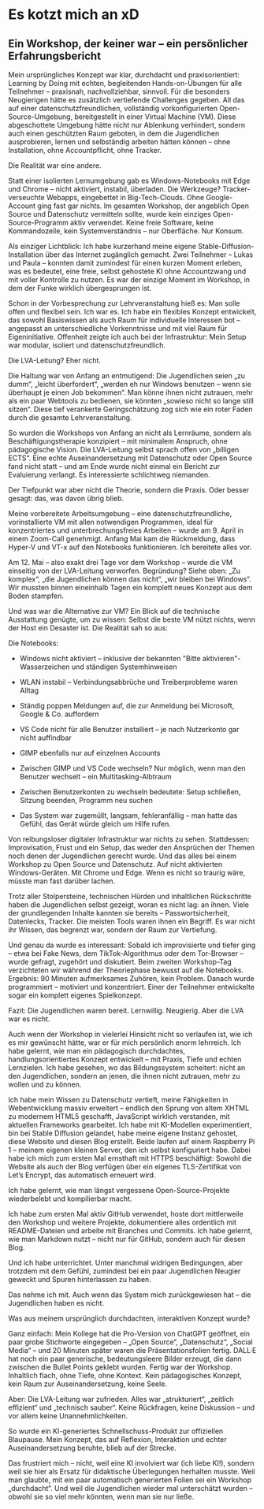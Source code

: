 # Es kotzt mich an xD

## Ein Workshop, der keiner war – ein persönlicher Erfahrungsbericht

Mein ursprüngliches Konzept war klar, durchdacht und praxisorientiert: Learning by Doing mit echten, begleitenden Hands-on-Übungen für alle Teilnehmer – praxisnah, nachvollziehbar, sinnvoll. Für die besonders Neugierigen hätte es zusätzlich vertiefende Challenges gegeben. All das auf einer datenschutzfreundlichen, vollständig vorkonfigurierten Open-Source-Umgebung, bereitgestellt in einer Virtual Machine (VM). Diese abgeschottete Umgebung hätte nicht nur Ablenkung verhindert, sondern auch einen geschützten Raum geboten, in dem die Jugendlichen ausprobieren, lernen und selbständig arbeiten hätten können – ohne Installation, ohne Accountpflicht, ohne Tracker.

Die Realität war eine andere.

Statt einer isolierten Lernumgebung gab es Windows-Notebooks mit Edge und Chrome – nicht aktiviert, instabil, überladen. Die Werkzeuge? Tracker-verseuchte Webapps, eingebettet in Big-Tech-Clouds. Ohne Google-Account ging fast gar nichts. Im gesamten Workshop, der angeblich Open Source und Datenschutz vermitteln sollte, wurde kein einziges Open-Source-Programm aktiv verwendet. Keine freie Software, keine Kommandozeile, kein Systemverständnis – nur Oberfläche. Nur Konsum.

Als einziger Lichtblick: Ich habe kurzerhand meine eigene Stable-Diffusion-Installation über das Internet zugänglich gemacht. Zwei Teilnehmer – Lukas und Paula – konnten damit zumindest für einen kurzen Moment erleben, was es bedeutet, eine freie, selbst gehostete KI ohne Accountzwang und mit voller Kontrolle zu nutzen. Es war der einzige Moment im Workshop, in dem der Funke wirklich übergesprungen ist.

Schon in der Vorbesprechung zur Lehrveranstaltung hieß es: Man solle offen und flexibel sein. Ich war es. Ich habe ein flexibles Konzept entwickelt, das sowohl Basiswissen als auch Raum für individuelle Interessen bot – angepasst an unterschiedliche Vorkenntnisse und mit viel Raum für Eigeninitiative. Offenheit zeigte ich auch bei der Infrastruktur: Mein Setup war modular, isoliert und datenschutzfreundlich.

Die LVA-Leitung? Eher nicht.

Die Haltung war von Anfang an entmutigend: Die Jugendlichen seien „zu dumm“, „leicht überfordert“, „werden eh nur Windows benutzen – wenn sie überhaupt je einen Job bekommen“. Man könne ihnen nicht zutrauen, mehr als ein paar Webtools zu bedienen, sie könnten „sowieso nicht so lange still sitzen“. Diese tief verankerte Geringschätzung zog sich wie ein roter Faden durch die gesamte Lehrveranstaltung.

So wurden die Workshops von Anfang an nicht als Lernräume, sondern als Beschäftigungstherapie konzipiert – mit minimalem Anspruch, ohne pädagogische Vision. Die LVA-Leitung selbst sprach offen von „billigen ECTS“. Eine echte Auseinandersetzung mit Datenschutz oder Open Source fand nicht statt – und am Ende wurde nicht einmal ein Bericht zur Evaluierung verlangt. Es interessierte schlichtweg niemanden.


Der Tiefpunkt war aber nicht die Theorie, sondern die Praxis. Oder besser gesagt: das, was davon übrig blieb.

Meine vorbereitete Arbeitsumgebung – eine datenschutzfreundliche, vorinstallierte VM mit allen notwendigen Programmen, ideal für konzentriertes und unterbrechungsfreies Arbeiten – wurde am 9. April in einem Zoom-Call genehmigt. Anfang Mai kam die Rückmeldung, dass Hyper-V und VT-x auf den Notebooks funktionieren. Ich bereitete alles vor.

Am 12. Mai – also exakt drei Tage vor dem Workshop – wurde die VM einseitig von der LVA-Leitung verworfen. Begründung? Siehe oben: „Zu komplex“, „die Jugendlichen können das nicht“, „wir bleiben bei Windows“. Wir mussten binnen eineinhalb Tagen ein komplett neues Konzept aus dem Boden stampfen.

Und was war die Alternative zur VM? Ein Blick auf die technische Ausstattung genügte, um zu wissen: Selbst die beste VM nützt nichts, wenn der Host ein Desaster ist. Die Realität sah so aus:

Die Notebooks:

   - Windows nicht aktiviert – inklusive der bekannten "Bitte aktivieren"-Wasserzeichen und ständigen Systemhinweisen

   - WLAN instabil – Verbindungsabbrüche und Treiberprobleme waren Alltag

   - Ständig poppen Meldungen auf, die zur Anmeldung bei Microsoft, Google & Co. auffordern

   - VS Code nicht für alle Benutzer installiert – je nach Nutzerkonto gar nicht auffindbar

   - GIMP ebenfalls nur auf einzelnen Accounts 
   
   - Zwischen GIMP und VS Code wechseln? Nur möglich, wenn man den Benutzer wechselt – ein Multitasking-Albtraum

   - Zwischen Benutzerkonten zu wechseln bedeutete: Setup schließen, Sitzung beenden, Programm neu suchen

   - Das System war zugemüllt, langsam, fehleranfällig – man hatte das Gefühl, das Gerät würde gleich um Hilfe rufen.

Von reibungsloser digitaler Infrastruktur war nichts zu sehen. Stattdessen: Improvisation, Frust und ein Setup, das weder den Ansprüchen der Themen noch denen der Jugendlichen gerecht wurde. Und das alles bei einem Workshop zu Open Source und Datenschutz. Auf nicht aktivierten Windows-Geräten. Mit Chrome und Edge. Wenn es nicht so traurig wäre, müsste man fast darüber lachen.

Trotz aller Stolpersteine, technischen Hürden und inhaltlichen Rückschritte haben die Jugendlichen selbst gezeigt, woran es nicht lag: an ihnen. Viele der grundlegenden Inhalte kannten sie bereits – Passwortsicherheit, Datenlecks, Tracker. Die meisten Tools waren ihnen ein Begriff. Es war nicht ihr Wissen, das begrenzt war, sondern der Raum zur Vertiefung.

Und genau da wurde es interessant: Sobald ich improvisierte und tiefer ging – etwa bei Fake News, dem TikTok-Algorithmus oder dem Tor-Browser – wurde gefragt, zugehört und diskutiert. Beim zweiten Workshop-Tag verzichteten wir während der Theoriephase bewusst auf die Notebooks. Ergebnis: 90 Minuten aufmerksames Zuhören, kein Problem. Danach wurde programmiert – motiviert und konzentriert. Einer der Teilnehmer entwickelte sogar ein komplett eigenes Spielkonzept.

Fazit: Die Jugendlichen waren bereit. Lernwillig. Neugierig. Aber die LVA war es nicht.

Auch wenn der Workshop in vielerlei Hinsicht nicht so verlaufen ist, wie ich es mir gewünscht hätte, war er für mich persönlich enorm lehrreich. Ich habe gelernt, wie man ein pädagogisch durchdachtes, handlungsorientiertes Konzept entwickelt – mit Praxis, Tiefe und echten Lernzielen. Ich habe gesehen, wo das Bildungssystem scheitert: nicht an den Jugendlichen, sondern an jenen, die ihnen nicht zutrauen, mehr zu wollen und zu können.

Ich habe mein Wissen zu Datenschutz vertieft, meine Fähigkeiten in Webentwicklung massiv erweitert – endlich den Sprung von altem XHTML zu modernem HTML5 geschafft, JavaScript wirklich verstanden, mit aktuellen Frameworks gearbeitet. Ich habe mit KI-Modellen experimentiert, bin bei Stable Diffusion gelandet, habe meine eigene Instanz gehostet, diese Website und diesen Blog erstellt. Beide laufen auf einem Raspberry Pi 1 – meinem eigenen kleinen Server, den ich selbst konfiguriert habe. Dabei habe ich mich zum ersten Mal ernsthaft mit HTTPS beschäftigt: Sowohl die Website als auch der Blog verfügen über ein eigenes TLS-Zertifikat von Let’s Encrypt, das automatisch erneuert wird. 

Ich habe gelernt, wie man längst vergessene Open-Source-Projekte wiederbelebt und kompilierbar macht.

Ich habe zum ersten Mal aktiv GitHub verwendet, hoste dort mittlerweile den Workshop und weitere Projekte, dokumentiere alles ordentlich mit README-Dateien und arbeite mit Branches und Commits. Ich habe gelernt, wie man Markdown nutzt – nicht nur für GitHub, sondern auch für diesen Blog.

Und ich habe unterrichtet. Unter manchmal widrigen Bedingungen, aber trotzdem mit dem Gefühl, zumindest bei ein paar Jugendlichen Neugier geweckt und Spuren hinterlassen zu haben.

Das nehme ich mit. Auch wenn das System mich zurückgewiesen hat – die Jugendlichen haben es nicht.


Was aus meinem ursprünglich durchdachten, interaktiven Konzept wurde?

Ganz einfach: Mein Kollege hat die Pro-Version von ChatGPT geöffnet, ein paar grobe Stichworte eingegeben – „Open Source“, „Datenschutz“, „Social Media“ – und 20 Minuten später waren die Präsentationsfolien fertig. DALL·E hat noch ein paar generische, bedeutungsleere Bilder erzeugt, die dann zwischen die Bullet Points geklebt wurden. Fertig war der Workshop. Inhaltlich flach, ohne Tiefe, ohne Kontext. Kein pädagogisches Konzept, kein Raum zur Auseinandersetzung, keine Seele.

Aber: Die LVA-Leitung war zufrieden. Alles war „strukturiert“, „zeitlich effizient“ und „technisch sauber“. Keine Rückfragen, keine Diskussion – und vor allem keine Unannehmlichkeiten.

So wurde ein KI-generiertes Schnellschuss-Produkt zur offiziellen Blaupause. Mein Konzept, das auf Reflexion, Interaktion und echter Auseinandersetzung beruhte, blieb auf der Strecke.

Das frustriert mich – nicht, weil eine KI involviert war (ich liebe KI!), sondern weil sie hier als Ersatz für didaktische Überlegungen herhalten musste. Weil man glaubte, mit ein paar automatisch generierten Folien sei ein Workshop „durchdacht“. Und weil die Jugendlichen wieder mal unterschätzt wurden – obwohl sie so viel mehr könnten, wenn man sie nur ließe.
